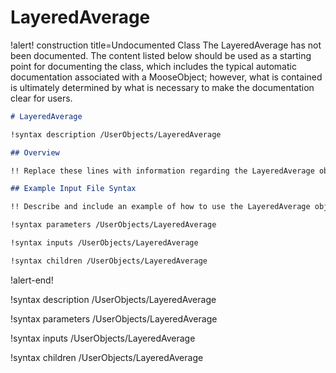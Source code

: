 # LayeredAverage

!alert! construction title=Undocumented Class
The LayeredAverage has not been documented. The content listed below should be used as a starting point for
documenting the class, which includes the typical automatic documentation associated with a
MooseObject; however, what is contained is ultimately determined by what is necessary to make the
documentation clear for users.

```markdown
# LayeredAverage

!syntax description /UserObjects/LayeredAverage

## Overview

!! Replace these lines with information regarding the LayeredAverage object.

## Example Input File Syntax

!! Describe and include an example of how to use the LayeredAverage object.

!syntax parameters /UserObjects/LayeredAverage

!syntax inputs /UserObjects/LayeredAverage

!syntax children /UserObjects/LayeredAverage
```
!alert-end!

!syntax description /UserObjects/LayeredAverage

!syntax parameters /UserObjects/LayeredAverage

!syntax inputs /UserObjects/LayeredAverage

!syntax children /UserObjects/LayeredAverage
